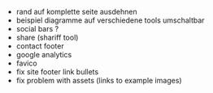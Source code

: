 * rand auf komplette seite ausdehnen
* beispiel diagramme  auf verschiedene tools umschaltbar
* social bars ?
 * share (shariff tool)
* contact footer
* google analytics
* favico
* fix site footer link bullets
* fix problem with assets (links to example images)